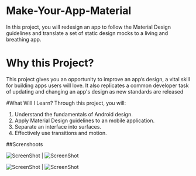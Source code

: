 # Make-Your-App-Material
In this project, you will redesign an app to follow the Material Design guidelines and translate a set of static design mocks to a living and breathing app.

# Why this Project?
This project gives you an opportunity to improve an app’s design, a vital skill for building apps users will love. It also replicates a common developer task of updating and changing an app's design as new standards are released

#What Will I Learn?
Through this project, you will:

1. Understand the fundamentals of Android design.
2. Apply Material Design guidelines to an mobile application.
3. Separate an interface into surfaces.
4. Effectively use transitions and motion.


##Screnshoots


![ScreenShot](https://firebasestorage.googleapis.com/v0/b/xyz-reader.appspot.com/o/ScreenShot%2F1.png?alt=media&token=2e280e01-60bc-4507-9cb8-8fbb981a1dd0) | ![ScreenShot](https://firebasestorage.googleapis.com/v0/b/xyz-reader.appspot.com/o/ScreenShot%2F2.png?alt=media&token=191a398d-ab45-4272-9a72-99eb556bde5b)


![ScreenShot](https://firebasestorage.googleapis.com/v0/b/xyz-reader.appspot.com/o/ScreenShot%2F3.png?alt=media&token=0df08201-b3fb-4f33-b37f-ecf4b41b2acf) | ![ScreenShot](https://firebasestorage.googleapis.com/v0/b/xyz-reader.appspot.com/o/ScreenShot%2F4.png?alt=media&token=00eeac5f-f1eb-42e1-b43d-f2d3c6c79c1a)
